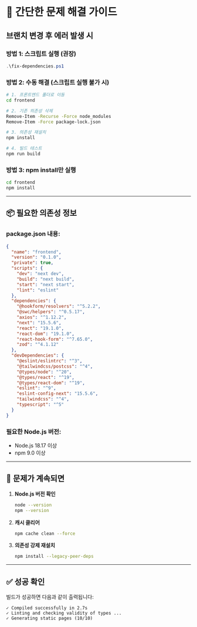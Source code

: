 # 🚨 간단한 문제 해결 가이드

## 브랜치 변경 후 에러 발생 시

### 방법 1: 스크립트 실행 (권장)
```powershell
.\fix-dependencies.ps1
```

### 방법 2: 수동 해결 (스크립트 실행 불가 시)
```bash
# 1. 프론트엔드 폴더로 이동
cd frontend

# 2. 기존 의존성 삭제
Remove-Item -Recurse -Force node_modules
Remove-Item -Force package-lock.json

# 3. 의존성 재설치
npm install

# 4. 빌드 테스트
npm run build
```

### 방법 3: npm install만 실행
```bash
cd frontend
npm install
```

---

## 📦 필요한 의존성 정보

### package.json 내용:
```json
{
  "name": "frontend",
  "version": "0.1.0",
  "private": true,
  "scripts": {
    "dev": "next dev",
    "build": "next build",
    "start": "next start",
    "lint": "eslint"
  },
  "dependencies": {
    "@hookform/resolvers": "^5.2.2",
    "@swc/helpers": "^0.5.17",
    "axios": "^1.12.2",
    "next": "15.5.6",
    "react": "19.1.0",
    "react-dom": "19.1.0",
    "react-hook-form": "^7.65.0",
    "zod": "^4.1.12"
  },
  "devDependencies": {
    "@eslint/eslintrc": "^3",
    "@tailwindcss/postcss": "^4",
    "@types/node": "^20",
    "@types/react": "^19",
    "@types/react-dom": "^19",
    "eslint": "^9",
    "eslint-config-next": "15.5.6",
    "tailwindcss": "^4",
    "typescript": "^5"
  }
}
```

### 필요한 Node.js 버전:
- Node.js 18.17 이상
- npm 9.0 이상

---

## 🔧 문제가 계속되면

1. **Node.js 버전 확인**
   ```bash
   node --version
   npm --version
   ```

2. **캐시 클리어**
   ```bash
   npm cache clean --force
   ```

3. **의존성 강제 재설치**
   ```bash
   npm install --legacy-peer-deps
   ```

---

## ✅ 성공 확인

빌드가 성공하면 다음과 같이 출력됩니다:
```
✓ Compiled successfully in 2.7s
✓ Linting and checking validity of types ...
✓ Generating static pages (10/10)
```

